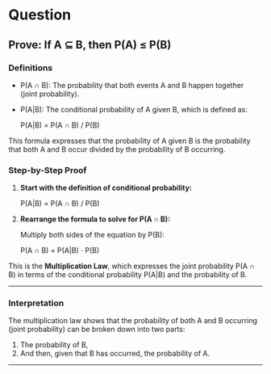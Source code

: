 
# Question
## Prove: If A ⊆ B, then P(A) ≤ P(B)

### Definitions

- P(A ∩ B): The probability that both events A and B happen together (joint probability).
- P(A|B): The conditional probability of A given B, which is defined as:

  P(A|B) = P(A ∩ B) / P(B)

This formula expresses that the probability of A given B is the probability that both A and B occur divided by the probability of B occurring.

### Step-by-Step Proof

1. **Start with the definition of conditional probability:**

   P(A|B) = P(A ∩ B) / P(B)

2. **Rearrange the formula to solve for P(A ∩ B):**

   Multiply both sides of the equation by P(B):

   P(A ∩ B) = P(A|B) ⋅ P(B)

This is the **Multiplication Law**, which expresses the joint probability P(A ∩ B) in terms of the conditional probability P(A|B) and the probability of B.

---

### Interpretation

The multiplication law shows that the probability of both A and B occurring (joint probability) can be broken down into two parts:

1. The probability of B,
2. And then, given that B has occurred, the probability of A.

---
